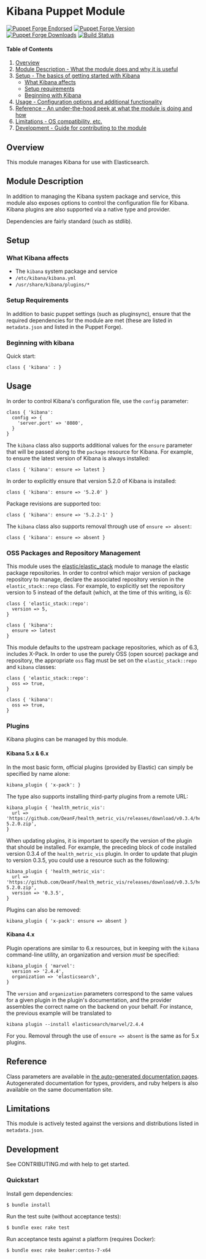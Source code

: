# Kibana Puppet Module

[![Puppet Forge Endorsed](https://img.shields.io/puppetforge/e/elastic/kibana.svg)](https://forge.puppetlabs.com/elastic/kibana)
[![Puppet Forge Version](https://img.shields.io/puppetforge/v/elastic/kibana.svg)](https://forge.puppetlabs.com/elastic/kibana)
[![Puppet Forge Downloads](https://img.shields.io/puppetforge/dt/elastic/kibana.svg)](https://forge.puppetlabs.com/elastic/kibana)
[![Build Status](https://travis-ci.org/elastic/puppet-kibana.svg?branch=master)](https://travis-ci.org/elastic/puppet-kibana)

#### Table of Contents

1. [Overview](#overview)
2. [Module Description - What the module does and why it is useful](#module-description)
3. [Setup - The basics of getting started with Kibana](#setup)
    * [What Kibana affects](#what-kibana-affects)
    * [Setup requirements](#setup-requirements)
    * [Beginning with Kibana](#beginning-with-kibana)
4. [Usage - Configuration options and additional functionality](#usage)
5. [Reference - An under-the-hood peek at what the module is doing and how](#reference)
5. [Limitations - OS compatibility, etc.](#limitations)
6. [Development - Guide for contributing to the module](#development)

## Overview

This module manages Kibana for use with Elasticsearch.

## Module Description

In addition to managing the Kibana system package and service, this module also
exposes options to control the configuration file for Kibana.
Kibana plugins are also supported via a native type and provider.

Dependencies are fairly standard (such as stdlib).

## Setup

### What Kibana affects

* The `kibana` system package and service
* `/etc/kibana/kibana.yml`
* `/usr/share/kibana/plugins/*`

### Setup Requirements

In addition to basic puppet settings (such as pluginsync), ensure that the
required dependencies for the module are met (these are listed in
`metadata.json` and listed in the Puppet Forge). 

### Beginning with kibana

Quick start:

```puppet
class { 'kibana' : }
```

## Usage

In order to control Kibana's configuration file, use the `config` parameter:

```puppet
class { 'kibana':
  config => {
    'server.port' => '8080',
  }
}
```

The `kibana` class also supports additional values for the `ensure` parameter
that will be passed along to the `package` resource for Kibana.
For example, to ensure the latest version of Kibana is always installed:

```puppet
class { 'kibana': ensure => latest }
```

In order to explicitly ensure that version 5.2.0 of Kibana is installed:

```puppet
class { 'kibana': ensure => '5.2.0' }
```

Package revisions are supported too:

```puppet
class { 'kibana': ensure => '5.2.2-1' }
```

The `kibana` class also supports removal through use of `ensure => absent`:

```puppet
class { 'kibana': ensure => absent }
```

### OSS Packages and Repository Management

This module uses the [elastic/elastic_stack](https://forge.puppet.com/elastic/elastic_stack) module to manage the elastic package repositories.
In order to control which major version of package repository to manage, declare the associated repository version in the `elastic_stack::repo` class.
For example, to explicitly set the repository version to 5 instead of the default (which, at the time of this writing, is 6):

```puppet
class { 'elastic_stack::repo':
  version => 5,
}

class { 'kibana':
  ensure => latest
}
```

This module defaults to the upstream package repositories, which as of 6.3, includes X-Pack. In order to use the purely OSS (open source) package and repository, the appropriate `oss` flag must be set on the `elastic_stack::repo` and `kibana` classes:

```puppet
class { 'elastic_stack::repo':
  oss => true,
}

class { 'kibana':
  oss => true,
}
```

### Plugins

Kibana plugins can be managed by this module.

#### Kibana 5.x & 6.x

In the most basic form, official plugins (provided by Elastic) can simply be
specified by name alone:

```puppet
kibana_plugin { 'x-pack': }
```

The type also supports installing third-party plugins from a remote URL:

```puppet
kibana_plugin { 'health_metric_vis':
  url => 'https://github.com/DeanF/health_metric_vis/releases/download/v0.3.4/health_metric_vis-5.2.0.zip',
}
```

When updating plugins, it is important to specify the version of the plugin
that should be installed.
For example, the preceding block of code installed version 0.3.4 of the
`health_metric_vis` plugin. In order to update that plugin to version 0.3.5,
you could use a resource such as the following:

```puppet
kibana_plugin { 'health_metric_vis':
  url => 'https://github.com/DeanF/health_metric_vis/releases/download/v0.3.5/health_metric_vis-5.2.0.zip',
  version => '0.3.5',
}
```

Plugins can also be removed:

```puppet
kibana_plugin { 'x-pack': ensure => absent }
```

#### Kibana 4.x

Plugin operations are similar to 6.x resources, but in keeping with the
`kibana` command-line utility, an organization and version _must_ be specified:

```puppet
kibana_plugin { 'marvel':
  version => '2.4.4',
  organization => 'elasticsearch',
}
```

The `version` and `organization` parameters correspond to the same values for a
given plugin in the plugin's documentation, and the provider assembles the
correct name on the backend on your behalf.
For instance, the previous example will be translated to

```shell
kibana plugin --install elasticsearch/marvel/2.4.4
```

For you.
Removal through the use of `ensure => absent` is the same as for 5.x plugins.

## Reference

Class parameters are available in [the auto-generated documentation
pages](https://elastic.github.io/puppet-kibana/puppet_classes/kibana.html).
Autogenerated documentation for types, providers, and ruby helpers is also
available on the same documentation site.

## Limitations

This module is actively tested against the versions and distributions listed in
`metadata.json`.

## Development

See CONTRIBUTING.md with help to get started.

### Quickstart

Install gem dependencies:

```shell
$ bundle install
```

Run the test suite (without acceptance tests):

```shell
$ bundle exec rake test
```

Run acceptance tests against a platform (requires Docker):

```shell
$ bundle exec rake beaker:centos-7-x64
```

